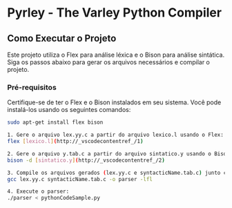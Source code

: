 # Pyrley - The Varley Python Compiler

## Como Executar o Projeto

Este projeto utiliza o Flex para análise léxica e o Bison para análise sintática. Siga os passos abaixo para gerar os arquivos necessários e compilar o projeto.

### Pré-requisitos

Certifique-se de ter o Flex e o Bison instalados em seu sistema. Você pode instalá-los usando os seguintes comandos:

```sh
sudo apt-get install flex bison

1. Gere o arquivo lex.yy.c a partir do arquivo lexico.l usando o Flex:
flex [lexico.l](http://_vscodecontentref_/1)

2. Gere o arquivo y.tab.c a partir do arquivo sintatico.y usando o Bison:
bison -d [sintatico.y](http://_vscodecontentref_/2)

3. Compile os arquivos gerados (lex.yy.c e syntacticName.tab.c) junto com o arquivo syntacticName.tab.h:
gcc lex.yy.c syntacticName.tab.c -o parser -lfl

4. Execute o parser:
./parser < pythonCodeSample.py


